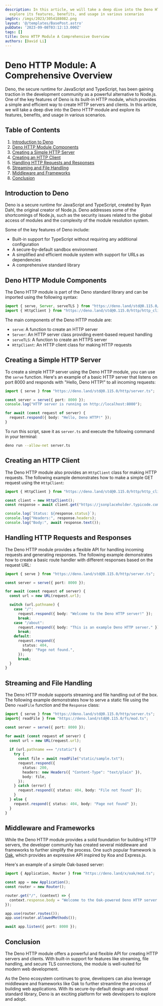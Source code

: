 ```yaml
---
description: In this article, we will take a deep dive into the Deno HTTP module and
  explore its features, benefits, and usage in various scenarios
imgSrc: /imgs/2023/3054188082.png
layout: '@/templates/BasePost.astro'
pubDate: '2023-09-08T03:12:13.000Z'
tags: []
title: Deno HTTP Module A Comprehensive Overview
authors: [David Li]
---
```


# Deno HTTP Module: A Comprehensive Overview

Deno, the secure runtime for JavaScript and TypeScript, has been gaining traction in the development community as a powerful alternative to Node.js. One of the key features of Deno is its built-in HTTP module, which provides a simple and efficient way to create HTTP servers and clients. In this article, we will take a deep dive into the Deno HTTP module and explore its features, benefits, and usage in various scenarios.

## Table of Contents

1. [Introduction to Deno](#introduction-to-deno)
2. [Deno HTTP Module Components](#deno-http-module-components)
3. [Creating a Simple HTTP Server](#creating-a-simple-http-server)
4. [Creating an HTTP Client](#creating-an-http-client)
5. [Handling HTTP Requests and Responses](#handling-http-requests-and-responses)
6. [Streaming and File Handling](#streaming-and-file-handling)
7. [Middleware and Frameworks](#middleware-and-frameworks)
8. [Conclusion](#conclusion)

## Introduction to Deno

Deno is a secure runtime for JavaScript and TypeScript, created by Ryan Dahl, the original creator of Node.js. Deno addresses some of the shortcomings of Node.js, such as the security issues related to the global access of modules and the complexity of the module resolution system.

Some of the key features of Deno include:

- Built-in support for TypeScript without requiring any additional configuration
- A secure-by-default sandbox environment
- A simplified and efficient module system with support for URLs as dependencies
- A comprehensive standard library

## Deno HTTP Module Components

The Deno HTTP module is part of the Deno standard library and can be imported using the following syntax:

```typescript
import { serve, Server, serveTLS } from "https://deno.land/std@0.115.0/http/server.ts";
import { HttpClient } from "https://deno.land/std@0.115.0/http/http_client.ts";
```

The main components of the Deno HTTP module are:

- `serve`: A function to create an HTTP server
- `Server`: An HTTP server class providing event-based request handling
- `serveTLS`: A function to create an HTTPS server
- `HttpClient`: An HTTP client class for making HTTP requests

## Creating a Simple HTTP Server

To create a simple HTTP server using the Deno HTTP module, you can use the `serve` function. Here's an example of a basic HTTP server that listens on port 8000 and responds with "Hello, Deno HTTP!" to all incoming requests:

```typescript
import { serve } from "https://deno.land/std@0.115.0/http/server.ts";

const server = serve({ port: 8000 });
console.log("HTTP server is running on http://localhost:8000");

for await (const request of server) {
  request.respond({ body: "Hello, Deno HTTP!" });
}
```

To run this script, save it as `server.ts` and execute the following command in your terminal:

```sh
deno run --allow-net server.ts
```

## Creating an HTTP Client

The Deno HTTP module also provides an `HttpClient` class for making HTTP requests. The following example demonstrates how to make a simple GET request using the `HttpClient`:

```typescript
import { HttpClient } from "https://deno.land/std@0.115.0/http/http_client.ts";

const client = new HttpClient();
const response = await client.get("https://jsonplaceholder.typicode.com/todos/1");

console.log(`Status: ${response.status}`);
console.log("Headers:", response.headers);
console.log("Body:", await response.text());
```

## Handling HTTP Requests and Responses

The Deno HTTP module provides a flexible API for handling incoming requests and generating responses. The following example demonstrates how to create a basic route handler with different responses based on the request URL:

```typescript
import { serve } from "https://deno.land/std@0.115.0/http/server.ts";

const server = serve({ port: 8000 });

for await (const request of server) {
  const url = new URL(request.url);

  switch (url.pathname) {
    case "/":
      request.respond({ body: "Welcome to the Deno HTTP server!" });
      break;
    case "/about":
      request.respond({ body: "This is an example Deno HTTP server." });
      break;
    default:
      request.respond({
        status: 404,
        body: "Page not found.",
      });
      break;
  }
}
```

## Streaming and File Handling

The Deno HTTP module supports streaming and file handling out of the box. The following example demonstrates how to serve a static file using the Deno `readFile` function and the `Response` class:

```typescript
import { serve } from "https://deno.land/std@0.115.0/http/server.ts";
import{ readFile } from "https://deno.land/std@0.115.0/fs/mod.ts";

const server = serve({ port: 8000 });

for await (const request of server) {
  const url = new URL(request.url);
  
  if (url.pathname === "/static") {
    try {
      const file = await readFile("static/sample.txt");
      request.respond({
        status: 200,
        headers: new Headers({ "Content-Type": "text/plain" }),
        body: file,
      });
    } catch (error) {
      request.respond({ status: 404, body: "File not found" });
    }
  } else {
    request.respond({ status: 404, body: "Page not found" });
  }
}
```

## Middleware and Frameworks

While the Deno HTTP module provides a solid foundation for building HTTP servers, the developer community has created several middleware and frameworks to further simplify the process. One such popular framework is [Oak](https://deno.land/x/oak), which provides an expressive API inspired by Koa and Express.js.

Here's an example of a simple Oak-based server:

```typescript
import { Application, Router } from "https://deno.land/x/oak/mod.ts";

const app = new Application();
const router = new Router();

router.get("/", (context) => {
  context.response.body = "Welcome to the Oak-powered Deno HTTP server!";
});

app.use(router.routes());
app.use(router.allowedMethods());

await app.listen({ port: 8000 });
```

## Conclusion

The Deno HTTP module offers a powerful and flexible API for creating HTTP servers and clients. With built-in support for features like streaming, file handling, and secure TLS connections, the module is well-suited for modern web development.

As the Deno ecosystem continues to grow, developers can also leverage middleware and frameworks like Oak to further streamline the process of building web applications. With its secure-by-default design and robust standard library, Deno is an exciting platform for web developers to explore and adopt.
